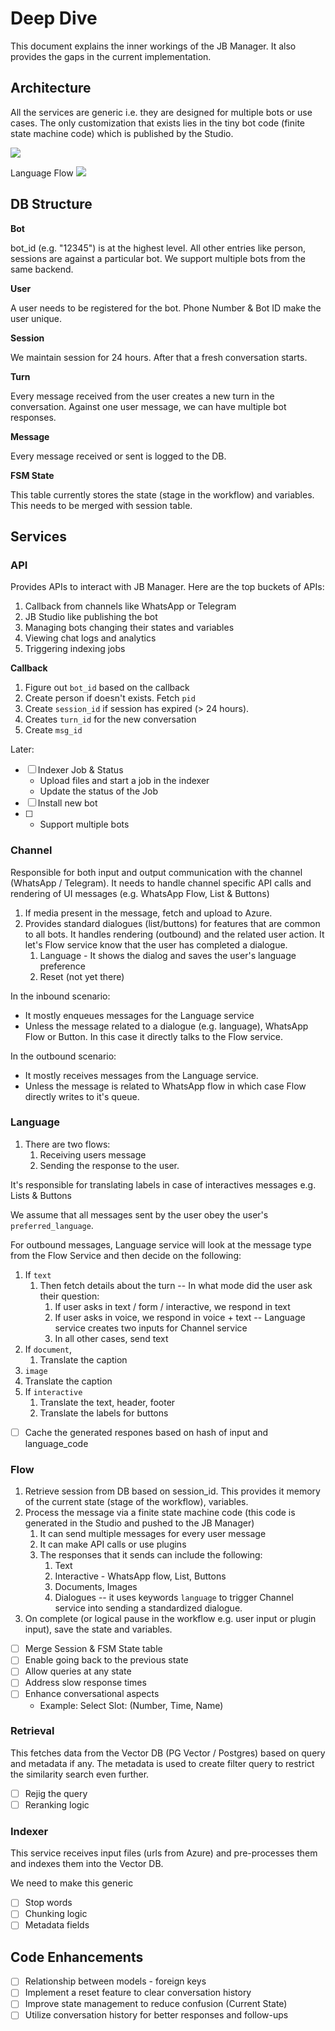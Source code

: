 # Deep Dive

This document explains the inner workings of the JB Manager. It also provides the gaps in the current implementation.

## Architecture

All the services are generic i.e. they are designed for multiple bots or use cases. The only customization that exists lies in the tiny bot code (finite state machine code) which is published by the Studio.

![](docs/assets/jb-architecture.png)

Language Flow
![](docs/assets/language%20flow.png)


## DB Structure

**Bot**

bot_id (e.g. "12345") is at the highest level. All other entries like person, sessions are against a particular bot. We support multiple bots from the same backend.

**User**

A user needs to be registered for the bot. Phone Number & Bot ID make the user unique.

**Session**

We maintain session for 24 hours. After that a fresh conversation starts.

**Turn**

Every message received from the user creates a new turn in the conversation. Against one user message, we can have multiple bot responses.

**Message**

Every message received or sent is logged to the DB.

**FSM State**

This table currently stores the state (stage in the workflow) and variables. This needs to be merged with session table.

## Services

### API

Provides APIs to interact with JB Manager. Here are the top buckets of APIs:
1. Callback from channels like WhatsApp or Telegram
2. JB Studio like publishing the bot
3. Managing bots changing their states and variables
4. Viewing chat logs and analytics
5. Triggering indexing jobs

**Callback**

1. Figure out `bot_id` based on the callback
2. Create person if doesn't exists. Fetch `pid`
3. Create `session_id` if session has expired (> 24 hours). 
4. Creates `turn_id` for the new conversation
5. Create `msg_id`

Later:
  - [ ] Indexer Job & Status
    - Upload files and start a job in the indexer
    - Update the status of the Job
  - [ ] Install new bot
- [ ] - Support multiple bots

### Channel

Responsible for both input and output communication with the channel (WhatsApp / Telegram). It needs to handle channel specific API calls and rendering of UI messages (e.g. WhatsApp Flow, List & Buttons)

1. If media present in the message, fetch and upload to Azure.
2. Provides standard dialogues (list/buttons) for features that are common to all bots. It handles rendering (outbound) and the related user action. It let's Flow service know that the user has completed a dialogue.
   1. Language - It shows the dialog and saves the user's language preference
   2. Reset (not yet there)

In the inbound scenario:
* It mostly enqueues messages for the Language service
* Unless the message related to a dialogue (e.g. language), WhatsApp Flow or Button. In this case it directly talks to the Flow service.

In the outbound scenario:
* It mostly receives messages from the Language service.
* Unless the message is related to WhatsApp flow in which case Flow directly writes to it's queue.

### Language

1. There are two flows:
   1. Receiving users message
   2. Sending the response to the user.

It's responsible for translating labels in case of interactives messages e.g. Lists & Buttons

We assume that all messages sent by the user obey the user's `preferred_language`.

For outbound messages, Language service will look at the message type from the Flow Service and then decide on the following:
1. If `text`
   1. Then fetch details about the turn -- In what mode did the user ask their question:
      1. If user asks in text / form / interactive, we respond in text
      2. If user asks in voice, we respond in voice + text -- Language service creates two inputs for Channel service
      3. In all other cases, send text
2. If `document`,
   1. Translate the caption
3.  `image`
   1. Translate the caption
5. If `interactive`
   1. Translate the text, header, footer
   2. Translate the labels for buttons

- [ ] Cache the generated respones based on hash of input and language_code

### Flow

1. Retrieve session from DB based on session_id. This provides it memory of the current state (stage of the workflow), variables.
2. Process the message via a finite state machine code (this code is generated in the Studio and pushed to the JB Manager)
   1. It can send multiple messages for every user message
   2. It can make API calls or use plugins
   3. The responses that it sends can include the following:
      1. Text
      2. Interactive - WhatsApp flow, List, Buttons
      3. Documents, Images
      4. Dialogues -- it uses keywords `language` to trigger Channel service into sending a standardized dialogue.
3. On complete (or logical pause in the workflow e.g. user input or plugin input), save the state and variables.
  

- [ ] Merge Session & FSM State table 
- [ ] Enable going back to the previous state
- [ ] Allow queries at any state
- [ ] Address slow response times
- [ ] Enhance conversational aspects
    - Example: Select Slot: (Number, Time, Name)

### Retrieval

This fetches data from the Vector DB (PG Vector / Postgres) based on query and metadata if any. The metadata is used to create filter query to restrict the similarity search even further.

- [ ] Rejig the query
- [ ] Reranking logic

### Indexer 

This service receives input files (urls from Azure) and pre-processes them and indexes them into the Vector DB.

We need to make this generic
- [ ] Stop words
- [ ] Chunking logic
- [ ] Metadata fields

## Code Enhancements

- [ ] Relationship between models - foreign keys
- [ ] Implement a reset feature to clear conversation history
- [ ] Improve state management to reduce confusion (Current State)
- [ ] Utilize conversation history for better responses and follow-ups
